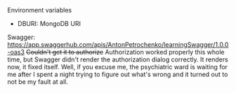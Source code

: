 Environment variables
- DBURI:
MongoDB URI


Swagger: https://app.swaggerhub.com/apis/AntonPetrochenko/learningSwagger/1.0.0-oas3
~~Couldn't get it to authorize~~ Authorization worked properly this whole time, but Swagger didn't render the authorization dialog correctly. It renders now, it fixed itself. Well, if you excuse me, the psychiatric ward is waiting for me after I spent a night trying to figure out what's wrong and it turned out to not be my fault at all.
